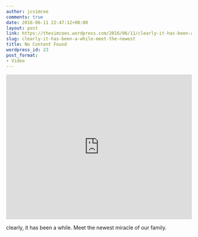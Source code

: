 ```yaml
---
author: jcsimcoe
comments: true
date: 2016-06-11 22:47:12+00:00
layout: post
link: https://thesimcoes.wordpress.com/2016/06/11/clearly-it-has-been-a-while-meet-the-newest/
slug: clearly-it-has-been-a-while-meet-the-newest
title: No Content Found
wordpress_id: 23
post_format:
- Video
---
```

<iframe width="700" height="394" id="youtube_iframe" src="https://www.youtube.com/embed/OLQs7Dq04UE?feature=oembed&amp;enablejsapi=1&amp;origin=http://safe.txmblr.com&amp;wmode=opaque" frameborder="0" allowfullscreen="" style="width: 100%; height: 394px;"></iframe>

clearly, it has been a while. Meet the newest miracle of our family.
